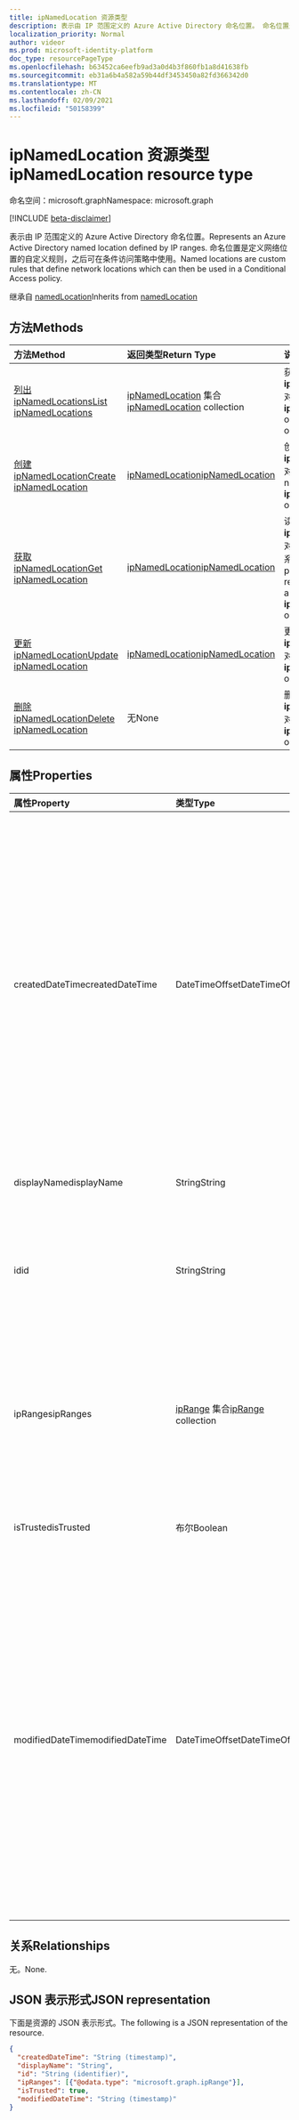 ```yaml
---
title: ipNamedLocation 资源类型
description: 表示由 IP 范围定义的 Azure Active Directory 命名位置。 命名位置是定义网络位置的自定义规则，之后可在条件访问策略中使用。
localization_priority: Normal
author: videor
ms.prod: microsoft-identity-platform
doc_type: resourcePageType
ms.openlocfilehash: b63452ca6eefb9ad3a0d4b3f860fb1a8d41638fb
ms.sourcegitcommit: eb31a6b4a582a59b44df3453450a82fd366342d0
ms.translationtype: MT
ms.contentlocale: zh-CN
ms.lasthandoff: 02/09/2021
ms.locfileid: "50158399"
---
```

# <a name="ipnamedlocation-resource-type"></a><span data-ttu-id="127c7-104">ipNamedLocation 资源类型</span><span class="sxs-lookup"><span data-stu-id="127c7-104">ipNamedLocation resource type</span></span>

<span data-ttu-id="127c7-105">命名空间：microsoft.graph</span><span class="sxs-lookup"><span data-stu-id="127c7-105">Namespace: microsoft.graph</span></span>

[!INCLUDE [beta-disclaimer](../../includes/beta-disclaimer.md)]

<span data-ttu-id="127c7-106">表示由 IP 范围定义的 Azure Active Directory 命名位置。</span><span class="sxs-lookup"><span data-stu-id="127c7-106">Represents an Azure Active Directory named location defined by IP ranges.</span></span> <span data-ttu-id="127c7-107">命名位置是定义网络位置的自定义规则，之后可在条件访问策略中使用。</span><span class="sxs-lookup"><span data-stu-id="127c7-107">Named locations are custom rules that define network locations which can then be used in a Conditional Access policy.</span></span>

<span data-ttu-id="127c7-108">继承自 [namedLocation](../resources/namedLocation.md)</span><span class="sxs-lookup"><span data-stu-id="127c7-108">Inherits from [namedLocation](../resources/namedLocation.md)</span></span>

## <a name="methods"></a><span data-ttu-id="127c7-109">方法</span><span class="sxs-lookup"><span data-stu-id="127c7-109">Methods</span></span>

| <span data-ttu-id="127c7-110">方法</span><span class="sxs-lookup"><span data-stu-id="127c7-110">Method</span></span>       | <span data-ttu-id="127c7-111">返回类型</span><span class="sxs-lookup"><span data-stu-id="127c7-111">Return Type</span></span> | <span data-ttu-id="127c7-112">说明</span><span class="sxs-lookup"><span data-stu-id="127c7-112">Description</span></span> |
|:-------------|:------------|:------------|
| [<span data-ttu-id="127c7-113">列出 ipNamedLocations</span><span class="sxs-lookup"><span data-stu-id="127c7-113">List ipNamedLocations</span></span>](../api/conditionalaccessroot-list-namedlocations.md) | <span data-ttu-id="127c7-114">[ipNamedLocation](ipNamedLocation.md) 集合</span><span class="sxs-lookup"><span data-stu-id="127c7-114">[ipNamedLocation](ipNamedLocation.md) collection</span></span> | <span data-ttu-id="127c7-115">获取组织 **的所有 ipNamedLocation** 对象。</span><span class="sxs-lookup"><span data-stu-id="127c7-115">Get all the **ipNamedLocation** objects in the organization.</span></span> |
| [<span data-ttu-id="127c7-116">创建 ipNamedLocation</span><span class="sxs-lookup"><span data-stu-id="127c7-116">Create ipNamedLocation</span></span>](../api/conditionalaccessroot-post-namedlocations.md) | [<span data-ttu-id="127c7-117">ipNamedLocation</span><span class="sxs-lookup"><span data-stu-id="127c7-117">ipNamedLocation</span></span>](ipNamedLocation.md) | <span data-ttu-id="127c7-118">创建新的 **ipNamedLocation** 对象。</span><span class="sxs-lookup"><span data-stu-id="127c7-118">Create a new **ipNamedLocation** object.</span></span> |
| [<span data-ttu-id="127c7-119">获取 ipNamedLocation</span><span class="sxs-lookup"><span data-stu-id="127c7-119">Get ipNamedLocation</span></span>](../api/ipnamedlocation-get.md) | [<span data-ttu-id="127c7-120">ipNamedLocation</span><span class="sxs-lookup"><span data-stu-id="127c7-120">ipNamedLocation</span></span>](ipnamedlocation.md) | <span data-ttu-id="127c7-121">读取 **ipNamedLocation** 对象的属性和关系。</span><span class="sxs-lookup"><span data-stu-id="127c7-121">Read the properties and relationships of an **ipNamedLocation** object.</span></span> |
| [<span data-ttu-id="127c7-122">更新 ipNamedLocation</span><span class="sxs-lookup"><span data-stu-id="127c7-122">Update ipNamedLocation</span></span>](../api/ipnamedlocation-update.md) | [<span data-ttu-id="127c7-123">ipNamedLocation</span><span class="sxs-lookup"><span data-stu-id="127c7-123">ipNamedLocation</span></span>](ipnamedlocation.md) | <span data-ttu-id="127c7-124">更新 **ipNamedLocation** 对象。</span><span class="sxs-lookup"><span data-stu-id="127c7-124">Update an **ipNamedLocation** object.</span></span> |
| [<span data-ttu-id="127c7-125">删除 ipNamedLocation</span><span class="sxs-lookup"><span data-stu-id="127c7-125">Delete ipNamedLocation</span></span>](../api/ipnamedlocation-delete.md) | <span data-ttu-id="127c7-126">无</span><span class="sxs-lookup"><span data-stu-id="127c7-126">None</span></span> | <span data-ttu-id="127c7-127">删除 **ipNamedLocation** 对象。</span><span class="sxs-lookup"><span data-stu-id="127c7-127">Delete an **ipNamedLocation** object.</span></span> |

## <a name="properties"></a><span data-ttu-id="127c7-128">属性</span><span class="sxs-lookup"><span data-stu-id="127c7-128">Properties</span></span>

| <span data-ttu-id="127c7-129">属性</span><span class="sxs-lookup"><span data-stu-id="127c7-129">Property</span></span>     | <span data-ttu-id="127c7-130">类型</span><span class="sxs-lookup"><span data-stu-id="127c7-130">Type</span></span>        | <span data-ttu-id="127c7-131">说明</span><span class="sxs-lookup"><span data-stu-id="127c7-131">Description</span></span> |
|:-------------|:------------|:------------|
|<span data-ttu-id="127c7-132">createdDateTime</span><span class="sxs-lookup"><span data-stu-id="127c7-132">createdDateTime</span></span>|<span data-ttu-id="127c7-133">DateTimeOffset</span><span class="sxs-lookup"><span data-stu-id="127c7-133">DateTimeOffset</span></span>|<span data-ttu-id="127c7-134">时间戳类型表示使用 ISO 8601 格式的位置的创建日期和时间，并且始终采用 UTC 时间。</span><span class="sxs-lookup"><span data-stu-id="127c7-134">The Timestamp type represents creation date and time of the location using ISO 8601 format and is always in UTC time.</span></span> <span data-ttu-id="127c7-135">例如，2014 年 1 月 1 日午夜 UTC 如下所示：`'2014-01-01T00:00:00Z'`。</span><span class="sxs-lookup"><span data-stu-id="127c7-135">For example, midnight UTC on Jan 1, 2014 would look like this: `'2014-01-01T00:00:00Z'`.</span></span> <span data-ttu-id="127c7-136">只读。</span><span class="sxs-lookup"><span data-stu-id="127c7-136">Read-only.</span></span> <span data-ttu-id="127c7-137">继承自 [namedLocation](../resources/namedLocation.md)。</span><span class="sxs-lookup"><span data-stu-id="127c7-137">Inherited from [namedLocation](../resources/namedLocation.md).</span></span>|
|<span data-ttu-id="127c7-138">displayName</span><span class="sxs-lookup"><span data-stu-id="127c7-138">displayName</span></span>|<span data-ttu-id="127c7-139">String</span><span class="sxs-lookup"><span data-stu-id="127c7-139">String</span></span>|<span data-ttu-id="127c7-140">位置的可读名称。</span><span class="sxs-lookup"><span data-stu-id="127c7-140">Human-readable name of the location.</span></span>|
|<span data-ttu-id="127c7-141">id</span><span class="sxs-lookup"><span data-stu-id="127c7-141">id</span></span>|<span data-ttu-id="127c7-142">String</span><span class="sxs-lookup"><span data-stu-id="127c7-142">String</span></span>|<span data-ttu-id="127c7-143">namedLocation 对象的标识符。</span><span class="sxs-lookup"><span data-stu-id="127c7-143">Identifier of a namedLocation object.</span></span> <span data-ttu-id="127c7-144">只读。</span><span class="sxs-lookup"><span data-stu-id="127c7-144">Read-only.</span></span> <span data-ttu-id="127c7-145">继承自 [namedLocation](../resources/namedLocation.md)。</span><span class="sxs-lookup"><span data-stu-id="127c7-145">Inherited from [namedLocation](../resources/namedLocation.md).</span></span>|
|<span data-ttu-id="127c7-146">ipRanges</span><span class="sxs-lookup"><span data-stu-id="127c7-146">ipRanges</span></span>|<span data-ttu-id="127c7-147">[ipRange](iprange.md) 集合</span><span class="sxs-lookup"><span data-stu-id="127c7-147">[ipRange](iprange.md) collection</span></span>|<span data-ttu-id="127c7-148">IPv4 CIDR 格式的 IP 地址范围列表 (例如 1.2.3.4/32) IETF RFC596 中任何允许的 IPv6 格式。</span><span class="sxs-lookup"><span data-stu-id="127c7-148">List of IP address ranges in IPv4 CIDR format (e.g. 1.2.3.4/32) or any allowable IPv6 format from IETF RFC596.</span></span>|
|<span data-ttu-id="127c7-149">isTrusted</span><span class="sxs-lookup"><span data-stu-id="127c7-149">isTrusted</span></span>|<span data-ttu-id="127c7-150">布尔</span><span class="sxs-lookup"><span data-stu-id="127c7-150">Boolean</span></span>|<span data-ttu-id="127c7-151">如果明确信任此位置，则其为 True。</span><span class="sxs-lookup"><span data-stu-id="127c7-151">True if this location is explicitly trusted.</span></span>|
|<span data-ttu-id="127c7-152">modifiedDateTime</span><span class="sxs-lookup"><span data-stu-id="127c7-152">modifiedDateTime</span></span>|<span data-ttu-id="127c7-153">DateTimeOffset</span><span class="sxs-lookup"><span data-stu-id="127c7-153">DateTimeOffset</span></span>|<span data-ttu-id="127c7-154">时间戳类型表示使用 ISO 8601 格式的位置的上次修改日期和时间，并且始终采用 UTC 时间。</span><span class="sxs-lookup"><span data-stu-id="127c7-154">The Timestamp type represents last modified date and time of the location using ISO 8601 format and is always in UTC time.</span></span> <span data-ttu-id="127c7-155">例如，2014 年 1 月 1 日午夜 UTC 如下所示：`'2014-01-01T00:00:00Z'`。</span><span class="sxs-lookup"><span data-stu-id="127c7-155">For example, midnight UTC on Jan 1, 2014 would look like this: `'2014-01-01T00:00:00Z'`.</span></span> <span data-ttu-id="127c7-156">只读。</span><span class="sxs-lookup"><span data-stu-id="127c7-156">Read-only.</span></span> <span data-ttu-id="127c7-157">继承自 [namedLocation](../resources/namedLocation.md)。</span><span class="sxs-lookup"><span data-stu-id="127c7-157">Inherited from [namedLocation](../resources/namedLocation.md).</span></span>|

## <a name="relationships"></a><span data-ttu-id="127c7-158">关系</span><span class="sxs-lookup"><span data-stu-id="127c7-158">Relationships</span></span>

<span data-ttu-id="127c7-159">无。</span><span class="sxs-lookup"><span data-stu-id="127c7-159">None.</span></span>

## <a name="json-representation"></a><span data-ttu-id="127c7-160">JSON 表示形式</span><span class="sxs-lookup"><span data-stu-id="127c7-160">JSON representation</span></span>

<span data-ttu-id="127c7-161">下面是资源的 JSON 表示形式。</span><span class="sxs-lookup"><span data-stu-id="127c7-161">The following is a JSON representation of the resource.</span></span>

<!-- {
  "blockType": "resource",
  "optionalProperties": [

  ],
  "@odata.type": "microsoft.graph.ipNamedLocation"
}-->

```json
{
  "createdDateTime": "String (timestamp)",
  "displayName": "String",
  "id": "String (identifier)",
  "ipRanges": [{"@odata.type": "microsoft.graph.ipRange"}],
  "isTrusted": true,
  "modifiedDateTime": "String (timestamp)"
}
```

<!-- uuid: 16cd6b66-4b1a-43a1-adaf-3a886856ed98
2019-02-04 14:57:30 UTC -->
<!-- {
  "type": "#page.annotation",
  "description": "ipNamedLocation resource",
  "keywords": "",
  "section": "documentation",
  "tocPath": ""
}-->



